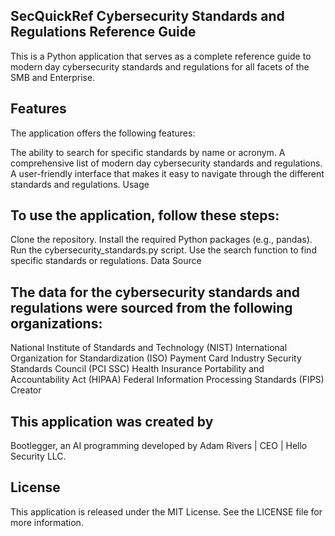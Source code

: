 ## SecQuickRef Cybersecurity Standards and Regulations Reference Guide

This is a Python application that serves as a complete reference guide to modern day cybersecurity standards and regulations for all facets of the SMB and Enterprise.

## Features

The application offers the following features:

The ability to search for specific standards by name or acronym.
A comprehensive list of modern day cybersecurity standards and regulations.
A user-friendly interface that makes it easy to navigate through the different standards and regulations.
Usage

## To use the application, follow these steps:

Clone the repository.
Install the required Python packages (e.g., pandas).
Run the cybersecurity_standards.py script.
Use the search function to find specific standards or regulations.
Data Source

## The data for the cybersecurity standards and regulations were sourced from the following organizations:

National Institute of Standards and Technology (NIST)
International Organization for Standardization (ISO)
Payment Card Industry Security Standards Council (PCI SSC)
Health Insurance Portability and Accountability Act (HIPAA)
Federal Information Processing Standards (FIPS)
Creator

## This application was created by 

Bootlegger, an AI programming developed by Adam Rivers | CEO | Hello Security LLC.

## License

This application is released under the MIT License. See the LICENSE file for more information.
